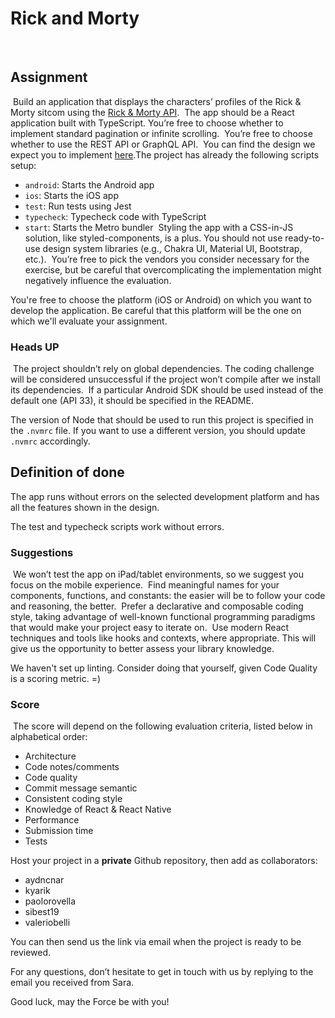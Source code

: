 # Rick and Morty
​
## Assignment
​
Build an application that displays the characters’ profiles of the Rick & Morty sitcom using the [Rick & Morty API](https://rickandmortyapi.com/documentation/).
​
The app should be a React application built with TypeScript.
​
You’re free to choose whether to implement standard pagination or infinite scrolling.
​
You’re free to choose whether to use the REST API or GraphQL API.
​
You can find the design we expect you to implement [here](https://www.figma.com/file/FXostZn4wrjuNr5W4D5PGA/Rick-and-Morty-(web-responsive)-(Community)?node-id=97%3A196&amp;amp;t=HV2hIQo7VrgnlR1f-1).
​
The project has already the following scripts setup:

- `android`: Starts the Android app
- `ios`: Starts the iOS app
- `test`: Run tests using Jest
- `typecheck`: Typecheck code with TypeScript
- `start`: Starts the Metro bundler
​
Styling the app with a CSS-in-JS solution, like styled-components, is a plus. You should not use ready-to-use design system libraries (e.g., Chakra UI, Material UI, Bootstrap, etc.).
​
You’re free to pick the vendors you consider necessary for the exercise, but be careful that overcomplicating the implementation might negatively influence the evaluation.

You're free to choose the platform (iOS or Android) on which you want to develop the application. Be careful that this platform will be the one on which we'll evaluate your assignment.

### Heads UP
​
The project shouldn’t rely on global dependencies. The coding challenge will be considered unsuccessful if the project won’t compile after we install its dependencies.
​
If a particular Android SDK should be used instead of the default one (API 33), it should be specified in the README.

The version of Node that should be used to run this project is specified in the `.nvmrc` file. If you want to use a different version, you should update `.nvmrc` accordingly.
​
## Definition of done

The app runs without errors on the selected development platform and has all the features shown in the design.

The test and typecheck scripts work without errors.

### Suggestions
​
We won’t test the app on iPad/tablet environments, so we suggest you focus on the mobile experience.
​
Find meaningful names for your components, functions, and constants: the easier will be to follow your code and reasoning, the better.
​
Prefer a declarative and composable coding style, taking advantage of well-known functional programming paradigms that would make your project easy to iterate on.
​
Use modern React techniques and tools like hooks and contexts, where appropriate. This will give us the opportunity to better assess your library knowledge.

We haven't set up linting. Consider doing that yourself, given Code Quality is a scoring metric. =)
​
### Score
​
The score will depend on the following evaluation criteria, listed below in alphabetical order:

- Architecture
- Code notes/comments
- Code quality
- Commit message semantic
- Consistent coding style
- Knowledge of React & React Native
- Performance
- Submission time
- Tests

Host your project in a **private** Github repository, then add as collaborators:
​
- aydncnar
- kyarik
- paolorovella
- sibest19
- valeriobelli

You can then send us the link via email when the project is ready to be reviewed.

For any questions, don’t hesitate to get in touch with us by replying to the email you received from Sara.

Good luck, may the Force be with you!
